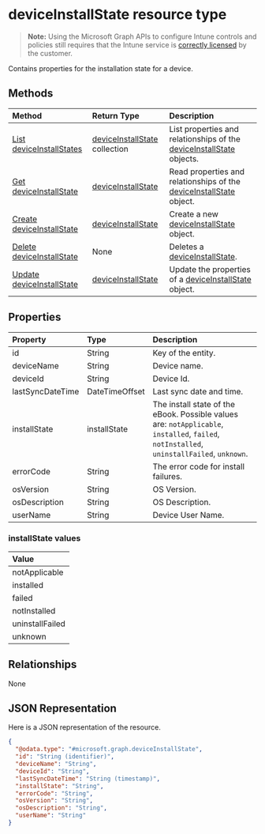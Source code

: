 # deviceInstallState resource type

> **Note:** Using the Microsoft Graph APIs to configure Intune controls and policies still requires that the Intune service is [correctly licensed](https://go.microsoft.com/fwlink/?linkid=839381) by the customer.

Contains properties for the installation state for a device.
## Methods
|Method|Return Type|Description|
|:---|:---|:---|
|[List deviceInstallStates](../api/intune_books_deviceinstallstate_list.md)|[deviceInstallState](../resources/intune_books_deviceinstallstate.md) collection|List properties and relationships of the [deviceInstallState](../resources/intune_books_deviceinstallstate.md) objects.|
|[Get deviceInstallState](../api/intune_books_deviceinstallstate_get.md)|[deviceInstallState](../resources/intune_books_deviceinstallstate.md)|Read properties and relationships of the [deviceInstallState](../resources/intune_books_deviceinstallstate.md) object.|
|[Create deviceInstallState](../api/intune_books_deviceinstallstate_create.md)|[deviceInstallState](../resources/intune_books_deviceinstallstate.md)|Create a new [deviceInstallState](../resources/intune_books_deviceinstallstate.md) object.|
|[Delete deviceInstallState](../api/intune_books_deviceinstallstate_delete.md)|None|Deletes a [deviceInstallState](../resources/intune_books_deviceinstallstate.md).|
|[Update deviceInstallState](../api/intune_books_deviceinstallstate_update.md)|[deviceInstallState](../resources/intune_books_deviceinstallstate.md)|Update the properties of a [deviceInstallState](../resources/intune_books_deviceinstallstate.md) object.|

## Properties
|Property|Type|Description|
|:---|:---|:---|
|id|String|Key of the entity.|
|deviceName|String|Device name.|
|deviceId|String|Device Id.|
|lastSyncDateTime|DateTimeOffset|Last sync date and time.|
|installState|installState|The install state of the eBook. Possible values are: `notApplicable`, `installed`, `failed`, `notInstalled`, `uninstallFailed`, `unknown`.|
|errorCode|String|The error code for install failures.|
|osVersion|String|OS Version.|
|osDescription|String|OS Description.|
|userName|String|Device User Name.|

### installState values

| Value
|:-------------------------
| notApplicable
| installed
| failed
| notInstalled
| uninstallFailed
| unknown


## Relationships
None
## JSON Representation
Here is a JSON representation of the resource.
<!--{
  "blockType": "resource",
  "keyProperty": "id",
  "baseType": "microsoft.graph.entity",
  "@odata.type": "microsoft.graph.deviceInstallState"
}-->
``` json
{
  "@odata.type": "#microsoft.graph.deviceInstallState",
  "id": "String (identifier)",
  "deviceName": "String",
  "deviceId": "String",
  "lastSyncDateTime": "String (timestamp)",
  "installState": "String",
  "errorCode": "String",
  "osVersion": "String",
  "osDescription": "String",
  "userName": "String"
}
```



